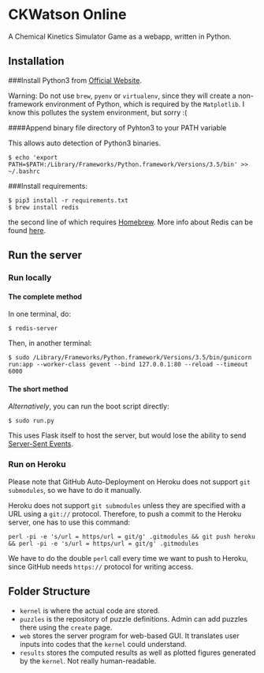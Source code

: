 CKWatson Online
===============

A Chemical Kinetics Simulator Game as a webapp, written in Python.

Installation
------------

###Install Python3 from [Official Website][].

Warning: Do not use `brew`, `pyenv` or `virtualenv`, since they will create a non-framework environment of Python, which is required by the `Matplotlib`. I know this pollutes the system environment, but sorry :(

[Official Website]: https://www.python.org/downloads/

####Append binary file directory of Pyhton3 to your PATH variable

This allows auto detection of Python3 binaries.

    $ echo 'export PATH=$PATH:/Library/Frameworks/Python.framework/Versions/3.5/bin' >> ~/.bashrc 

###Install requirements:

    $ pip3 install -r requirements.txt
    $ brew install redis

the second line of which requires [Homebrew](http://brew.sh/). More info about Redis can be found [here](http://redis.io/).


Run the server
--------------

### Run locally

#### The complete method
In one terminal, do:

    $ redis-server

Then, in another terminal:

    $ sudo /Library/Frameworks/Python.framework/Versions/3.5/bin/gunicorn run:app --worker-class gevent --bind 127.0.0.1:80 --reload --timeout 6000

#### The short method
_Alternatively_, you can run the boot script directly:

    $ sudo run.py

This uses Flask itself to host the server, but would lose the ability to send [Server-Sent Events](https://github.com/singingwolfboy/flask-sse).

### Run on Heroku 

Please note that GitHub Auto-Deployment on Heroku does not support `git submodules`, so we have to do it manually.

Heroku does not support `git submodules` unless they are specified with a URL using a `git://` protocol. Therefore, to push a commit to the Heroku server, one has to use this command:

    perl -pi -e 's/url = https/url = git/g' .gitmodules && git push heroku && perl -pi -e 's/url = https/url = git/g' .gitmodules

We have to do the double `perl` call every time we want to push to Heroku, since GitHub needs `https://` protocol for writing access.

Folder Structure
----------------

- `kernel` is where the actual code are stored.
- `puzzles` is the repository of puzzle definitions. Admin can add puzzles there using the `create` page.
- `web` stores the server program for web-based GUI. It translates user inputs into codes that the `kernel` could understand.
- `results` stores the computed results as well as plotted figures generated by the `kernel`. Not really human-readable.

